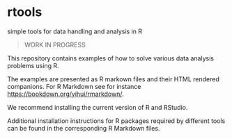 # rtools

simple tools for data handling and analysis in R


> WORK IN PROGRESS

This repository contains examples of how to solve various data analysis problems using R.

The examples are presented as R markown files and their HTML rendered companions. For R Markdown see for instance https://bookdown.org/yihui/rmarkdown/.

We recommend installing the current version of R and RStudio. 

Additional installation instructions for R packages required by different tools can be found in the corresponding R Markdown files.